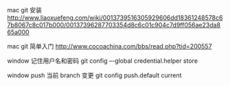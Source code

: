 mac git 安装
http://www.liaoxuefeng.com/wiki/0013739516305929606dd18361248578c67b8067c8c017b000/00137396287703354d8c6c01c904c7d9ff056ae23da865a000

mac git 简单入门
http://www.cocoachina.com/bbs/read.php?tid=200557

window 记住用户名和密码
git config –-global credential.helper store

window push 当前 branch 变更
git config push.default current